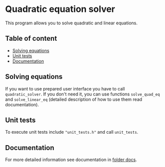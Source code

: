 # Quadratic equation solver

This program allows you to solve quadratic and linear equations. 

## Table of content

* [Solving equations](#solving-equations)
* [Unit tests](#unit-tests)
* [Documentation](#documentation)

## Solving equations

If you want to use prepared user interface you have to call `quadratic_solver`. If you don't need it, you can use functions `solve_quad_eq` and `solve_linear_eq` (detailed description of how to use them read documentation).

## Unit tests

To execute unit tests include `"unit_tests.h"` and call `unit_tests`. 

## Documentation

For more detailed information see documentation in [folder docs](https://github.com/vian96/quadratic_equation_c/tree/main/docs).
    
